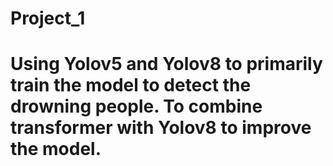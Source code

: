 # Project_1
# Using Yolov5 and Yolov8 to primarily train the model to detect the drowning people. To combine transformer with Yolov8 to improve the model.
